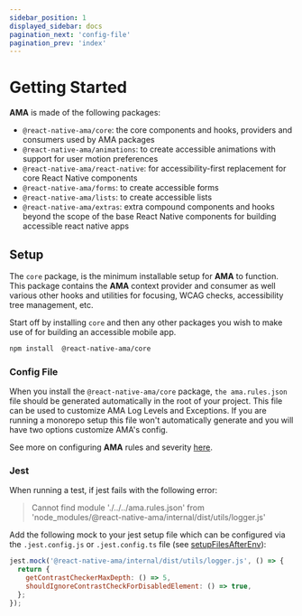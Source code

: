 ```yaml
---
sidebar_position: 1
displayed_sidebar: docs
pagination_next: 'config-file'
pagination_prev: 'index'
---
```


# Getting Started

**AMA** is made of the following packages:

- `@react-native-ama/core`: the core components and hooks, providers and consumers used by AMA packages
- `@react-native-ama/animations`: to create accessible animations with support for user motion preferences
- `@react-native-ama/react-native`: for accessibility-first replacement for core React Native components
- `@react-native-ama/forms`: to create accessible forms
- `@react-native-ama/lists`: to create accessible lists
- `@react-native-ama/extras`: extra compound components and hooks beyond the scope of the base React Native components for building accessible react native apps

## Setup

The `core` package, is the minimum installable setup for **AMA** to function. This package contains the **AMA** context provider and consumer as well various other hooks and utilities for focusing, WCAG checks, accessibility tree management, etc.

Start off by installing `core` and then any other packages you wish to make use of for building an accessible mobile app.

```bash npm2yarn
npm install  @react-native-ama/core
```

### Config File

When you install the `@react-native-ama/core` package, `the ama.rules.json` file should be generated automatically in the root of your project. This file can be used to customize AMA Log Levels and Exceptions. If you are running a monorepo setup this file won't automatically generate and you will have two options customize AMA's config.

See more on configuring **AMA** rules and severity [here](./config-file.md).

### Jest

When running a test, if jest fails with the following error:

> Cannot find module './../../ama.rules.json' from 'node_modules/@react-native-ama/internal/dist/utils/logger.js'

Add the following mock to your jest setup file which can be configured via the `.jest.config.js` or `.jest.config.ts` file (see [setupFilesAfterEnv](https://jestjs.io/docs/configuration#setupfilesafterenv-array)):

```js title="setup-jest.js"
jest.mock('@react-native-ama/internal/dist/utils/logger.js', () => {
  return {
    getContrastCheckerMaxDepth: () => 5,
    shouldIgnoreContrastCheckForDisabledElement: () => true,
  };
});
```
